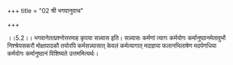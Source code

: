 +++
title = "02 श्री भगवानुवाच"

+++
  
  
।।5.2।। भगवानेतत्प्रश्नोत्तरमाह कृपया सन्न्यास इति। सन्न्यासः कर्मणां
त्यागः कर्मयोगः कर्मानुष्ठानमेतावुभौ निश्श्रेयसकरौ मोक्षापादकौ तयोरपि
कर्मसन्न्यासात् केवलं कर्मत्यागात् मदाज्ञया फलानभिलाषेण मदर्पणधिया
कर्मयोगः कर्मानुष्ठानं विशिष्यते उत्तममित्यर्थः।  
  
